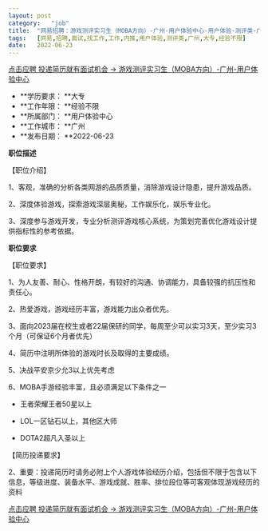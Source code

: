 ```yaml
---
layout:	post
category:	"job"
title:	"网易招聘：游戏测评实习生（MOBA方向）-广州-用户体验中心-用户体验-测评类-广州大专经验不限"
tags:	[网易,招聘,面试,找工作,工作,内推,用户体验,测评类,广州,大专,经验不限]
date:	2022-06-23
---
```


[点击应聘 投递简历就有面试机会 ->  游戏测评实习生（MOBA方向）-广州-用户体验中心](http://mobile.bole.netease.com/bole/boleDetail?id=19702&employeeId=346f03c3cda5f04c&key=all)



- **学历要求： **大专
- **工作年限： **经验不限
- **所属部门： **用户体验中心
- **工作城市： **广州
- **发布日期： **2022-06-23



**职位描述**

【职位介绍】

1、客观，准确的分析各类网游的品质质量，消除游戏设计隐患，提升游戏品质。

2、深度体验游戏，探索游戏深层奥秘，工作娱乐化，娱乐专业化。 

3、深度参与游戏开发，专业分析测评游戏核心系统，为策划完善优化游戏设计提供指标性的参考依据。 

 



**职位要求**

【职位要求】

1、为人友善、耐心、性格开朗，有较好的沟通、协调能力，具备较强的抗压性和责任心。

2、热爱游戏，游戏经历丰富，游戏能力出众者优先。 

3、面向2023届在校生或者22届保研的同学，每周至少可以实习3天，至少实习3个月（可保证6个月者优先）

4、简历中注明所体验的游戏时长及取得的主要成绩。

5、决战平安京少允3以上优先考虑

6、MOBA手游经验丰富，且必须满足以下条件之一

- 王者荣耀王者50星以上

- LOL一区钻石以上，其他区大师

- DOTA2超凡入圣以上

 

【简历投递要求】

2、重要：投递简历时请务必附上个人游戏体验经历介绍，包括但不限于包含以下信息，等级进度、装备水平、游戏成就、胜率、排位段位等可客观体现游戏经历的资料





[点击应聘 投递简历就有面试机会 ->  游戏测评实习生（MOBA方向）-广州-用户体验中心](http://mobile.bole.netease.com/bole/boleDetail?id=19702&employeeId=346f03c3cda5f04c&key=all)